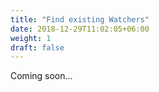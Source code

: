 ```yaml
---
title: "Find existing Watchers"
date: 2018-12-29T11:02:05+06:00
weight: 1
draft: false
---
```


Coming soon...
